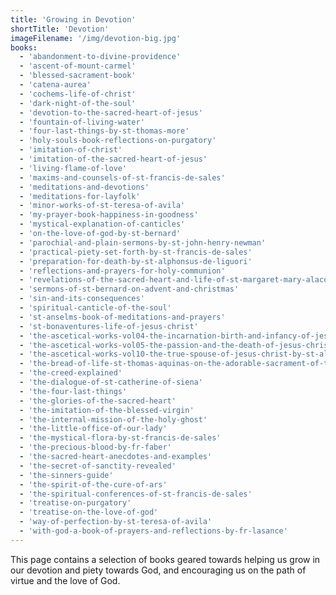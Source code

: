 ```yaml
---
title: 'Growing in Devotion'
shortTitle: 'Devotion'
imageFilename: '/img/devotion-big.jpg'
books:
  - 'abandonment-to-divine-providence'
  - 'ascent-of-mount-carmel'
  - 'blessed-sacrament-book'
  - 'catena-aurea'
  - 'cochems-life-of-christ'
  - 'dark-night-of-the-soul'
  - 'devotion-to-the-sacred-heart-of-jesus'
  - 'fountain-of-living-water'
  - 'four-last-things-by-st-thomas-more'
  - 'holy-souls-book-reflections-on-purgatory'
  - 'imitation-of-christ'
  - 'imitation-of-the-sacred-heart-of-jesus'
  - 'living-flame-of-love'
  - 'maxims-and-counsels-of-st-francis-de-sales'
  - 'meditations-and-devotions'
  - 'meditations-for-layfolk'
  - 'minor-works-of-st-teresa-of-avila'
  - 'my-prayer-book-happiness-in-goodness'
  - 'mystical-explanation-of-canticles'
  - 'on-the-love-of-god-by-st-bernard'
  - 'parochial-and-plain-sermons-by-st-john-henry-newman'
  - 'practical-piety-set-forth-by-st-francis-de-sales'
  - 'preparation-for-death-by-st-alphonsus-de-liguori'
  - 'reflections-and-prayers-for-holy-communion'
  - 'revelations-of-the-sacred-heart-and-life-of-st-margaret-mary-alacoque'
  - 'sermons-of-st-bernard-on-advent-and-christmas'
  - 'sin-and-its-consequences'
  - 'spiritual-canticle-of-the-soul'
  - 'st-anselms-book-of-meditations-and-prayers'
  - 'st-bonaventures-life-of-jesus-christ'
  - 'the-ascetical-works-vol04-the-incarnation-birth-and-infancy-of-jesus-christ-by-st-alphonsus-de-liguori'
  - 'the-ascetical-works-vol05-the-passion-and-the-death-of-jesus-christ-by-st-alphonsus-de-liguori'
  - 'the-ascetical-works-vol10-the-true-spouse-of-jesus-christ-by-st-alphonsus-de-liguori'
  - 'the-bread-of-life-st-thomas-aquinas-on-the-adorable-sacrament-of-the-altar'
  - 'the-creed-explained'
  - 'the-dialogue-of-st-catherine-of-siena'
  - 'the-four-last-things'
  - 'the-glories-of-the-sacred-heart'
  - 'the-imitation-of-the-blessed-virgin'
  - 'the-internal-mission-of-the-holy-ghost'
  - 'the-little-office-of-our-lady'
  - 'the-mystical-flora-by-st-francis-de-sales'
  - 'the-precious-blood-by-fr-faber'
  - 'the-sacred-heart-anecdotes-and-examples'
  - 'the-secret-of-sanctity-revealed'
  - 'the-sinners-guide'
  - 'the-spirit-of-the-cure-of-ars'
  - 'the-spiritual-conferences-of-st-francis-de-sales'
  - 'treatise-on-purgatory'
  - 'treatise-on-the-love-of-god'
  - 'way-of-perfection-by-st-teresa-of-avila'
  - 'with-god-a-book-of-prayers-and-reflections-by-fr-lasance'
---
```


This page contains a selection of books geared towards helping us grow in our devotion and piety towards God, and encouraging us on the path of virtue and the love of God.